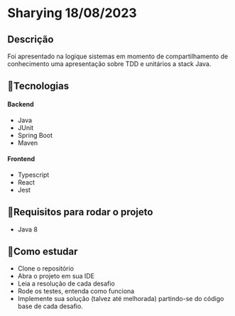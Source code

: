 # Sharying 18/08/2023

## Descrição

Foi apresentado na logique sistemas em momento de compartilhamento de conhecimento uma apresentação sobre TDD e unitários a stack Java.

## 📝Tecnologias

#### Backend
- Java
- JUnit
- Spring Boot
- Maven

#### Frontend

- Typescript
- React
- Jest

## 📢Requisitos para rodar o projeto

- Java 8

## 📗Como estudar

- Clone o repositório
- Abra o projeto em sua IDE
- Leia a resolução de cada desafio
- Rode os testes, entenda como funciona
- Implemente sua solução (talvez até melhorada) partindo-se do código base de cada desafio.